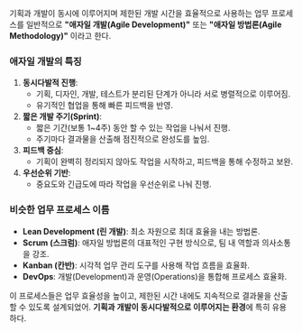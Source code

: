 기획과 개발이 동시에 이루어지며 제한된 개발 시간을 효율적으로 사용하는 업무 프로세스를 일반적으로 **"애자일 개발(Agile Development)"** 또는 **"애자일 방법론(Agile Methodology)"** 이라고 한다.

### **애자일 개발의 특징**

1. **동시다발적 진행**:
    - 기획, 디자인, 개발, 테스트가 분리된 단계가 아니라 서로 병렬적으로 이루어짐.
    - 유기적인 협업을 통해 빠른 피드백을 반영.
2. **짧은 개발 주기(Sprint)**:
    - 짧은 기간(보통 1~4주) 동안 할 수 있는 작업을 나눠서 진행.
    - 주기마다 결과물을 산출해 점진적으로 완성도를 높임.
3. **피드백 중심**:
    - 기획이 완벽히 정리되지 않아도 작업을 시작하고, 피드백을 통해 수정하고 보완.
4. **우선순위 기반**:
    - 중요도와 긴급도에 따라 작업을 우선순위로 나눠 진행.

### **비슷한 업무 프로세스 이름**

- **Lean Development (린 개발)**: 최소 자원으로 최대 효율을 내는 방법론.
- **Scrum (스크럼)**: 애자일 방법론의 대표적인 구현 방식으로, 팀 내 역할과 의사소통을 강조.
- **Kanban (칸반)**: 시각적 업무 관리 도구를 사용해 작업 흐름을 효율화.
- **DevOps**: 개발(Development)과 운영(Operations)을 통합해 프로세스 효율화.

이 프로세스들은 업무 효율성을 높이고, 제한된 시간 내에도 지속적으로 결과물을 산출할 수 있도록 설계되었어. **기획과 개발이 동시다발적으로 이루어지는 환경**에 특히 유용하다.